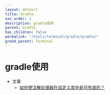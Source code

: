 ```yaml
---
layout: default
title: Gradle
nav_order: 2
description: gradle使用
parent: Gradle
has_children: false
permalink: "/tools/terminal/gradle/gradle/"
grand_parent: Terminal
---
```


# gradle使用

- 文章
  - [如何使注解处理器在自定义库中是可传递的？](https://www.volcengine.com/theme/5197725-R-7-1)
